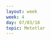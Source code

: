 ```yaml
---
layout: week
week: 4
day: 07/03/18
topic: Metotlar
---
```

<!---
[slaytlar](../files/bbs515-oop/lecture4/NYP-Ders4.pdf)  
[kodlar](../files/bbs515-oop/lecture4/Ders4Kodlar.zip)  
-->
